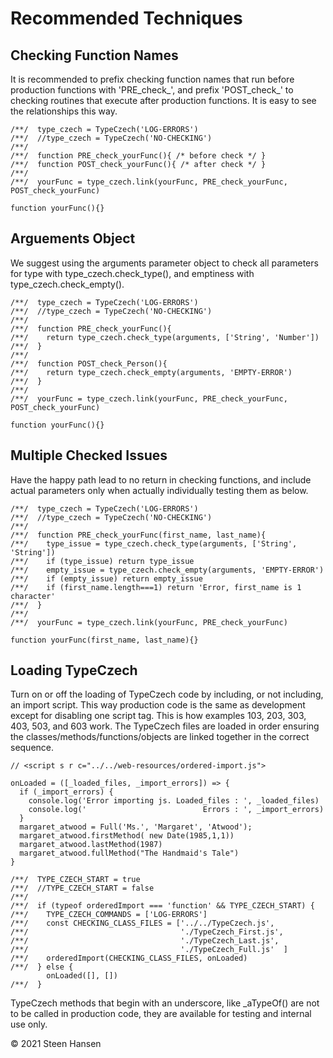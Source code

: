# Recommended Techniques

## Checking Function Names
It is recommended to prefix checking function names that run before production
functions with 'PRE_check_', and prefix 'POST_check_' to checking routines that execute after
production functions. It is easy to see the relationships this way.

    /**/  type_czech = TypeCzech('LOG-ERRORS')
    /**/  //type_czech = TypeCzech('NO-CHECKING')
    /**/
    /**/  function PRE_check_yourFunc(){ /* before check */ }
    /**/  function POST_check_yourFunc(){ /* after check */ }
    /**/
    /**/  yourFunc = type_czech.link(yourFunc, PRE_check_yourFunc, POST_check_yourFunc)

    function yourFunc(){}

## Arguements Object
We suggest using the arguments parameter object to check all parameters for type with type_czech.check_type(), and emptiness with type_czech.check_empty().

    /**/  type_czech = TypeCzech('LOG-ERRORS')
    /**/  //type_czech = TypeCzech('NO-CHECKING')
    /**/
    /**/  function PRE_check_yourFunc(){
    /**/    return type_czech.check_type(arguments, ['String', 'Number'])
    /**/  }
    /**/
    /**/  function POST_check_Person(){
    /**/    return type_czech.check_empty(arguments, 'EMPTY-ERROR')
    /**/  }
    /**/
    /**/  yourFunc = type_czech.link(yourFunc, PRE_check_yourFunc, POST_check_yourFunc)

    function yourFunc(){}

## Multiple Checked Issues
Have the happy path lead to no return in checking functions, and include actual
parameters only when actually individually testing them as below.

    /**/  type_czech = TypeCzech('LOG-ERRORS')
    /**/  //type_czech = TypeCzech('NO-CHECKING')
    /**/
    /**/  function PRE_check_yourFunc(first_name, last_name){
    /**/    type_issue = type_czech.check_type(arguments, ['String', 'String'])
    /**/    if (type_issue) return type_issue
    /**/    empty_issue = type_czech.check_empty(arguments, 'EMPTY-ERROR')
    /**/    if (empty_issue) return empty_issue
    /**/    if (first_name.length===1) return 'Error, first_name is 1 character'
    /**/  }
    /**/
    /**/  yourFunc = type_czech.link(yourFunc, PRE_check_yourFunc)

    function yourFunc(first_name, last_name){}



## Loading TypeCzech
Turn on or off the loading of TypeCzech code by including, or not including, an import
script. This way production code is the same as development except for 
disabling one script tag. This is how examples 103, 203, 303, 403, 503, and 603
work. The TypeCzech files are loaded in order ensuring the classes/methods/functions/objects
are linked together in the correct sequence.

    // <script s r c="../../web-resources/ordered-import.js">

    onLoaded = ([_loaded_files, _import_errors]) => {  
      if (_import_errors) {
        console.log('Error importing js. Loaded_files : ', _loaded_files)
        console.log('                          Errors : ', _import_errors)
      }
      margaret_atwood = Full('Ms.', 'Margaret', 'Atwood');
      margaret_atwood.firstMethod( new Date(1985,1,1))
      margaret_atwood.lastMethod(1987)
      margaret_atwood.fullMethod("The Handmaid's Tale")
    }

    /**/  TYPE_CZECH_START = true
    /**/  //TYPE_CZECH_START = false
    /**/
    /**/  if (typeof orderedImport === 'function' && TYPE_CZECH_START) {
    /**/    TYPE_CZECH_COMMANDS = ['LOG-ERRORS']
    /**/    const CHECKING_CLASS_FILES = ['../../TypeCzech.js',
    /**/                                  './TypeCzech_First.js',
    /**/                                  './TypeCzech_Last.js',
    /**/                                  './TypeCzech_Full.js'  ]
    /**/    orderedImport(CHECKING_CLASS_FILES, onLoaded)
    /**/  } else {
            onLoaded([], [])
    /**/  }

TypeCzech methods that begin with an underscore, like _aTypeOf() are not to be
called in production code, they are available for testing and internal use only.

&copy; 2021 Steen Hansen